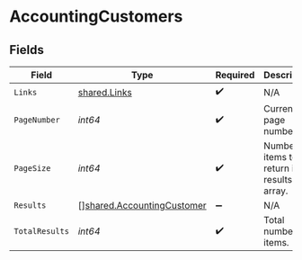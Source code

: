 # AccountingCustomers


## Fields

| Field                                                                           | Type                                                                            | Required                                                                        | Description                                                                     |
| ------------------------------------------------------------------------------- | ------------------------------------------------------------------------------- | ------------------------------------------------------------------------------- | ------------------------------------------------------------------------------- |
| `Links`                                                                         | [shared.Links](../../../pkg/models/shared/links.md)                             | :heavy_check_mark:                                                              | N/A                                                                             |
| `PageNumber`                                                                    | *int64*                                                                         | :heavy_check_mark:                                                              | Current page number.                                                            |
| `PageSize`                                                                      | *int64*                                                                         | :heavy_check_mark:                                                              | Number of items to return in results array.                                     |
| `Results`                                                                       | [][shared.AccountingCustomer](../../../pkg/models/shared/accountingcustomer.md) | :heavy_minus_sign:                                                              | N/A                                                                             |
| `TotalResults`                                                                  | *int64*                                                                         | :heavy_check_mark:                                                              | Total number of items.                                                          |